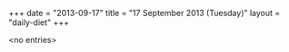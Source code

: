 +++
date = "2013-09-17"
title = "17 September 2013 (Tuesday)"
layout = "daily-diet"
+++

\<no entries\>